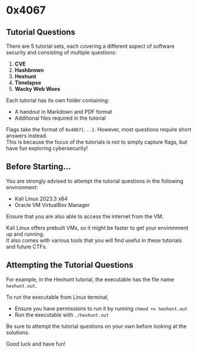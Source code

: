 # 0x4067

## Tutorial Questions

There are 5 tutorial sets, each covering a different aspect of software security and consisting of multiple questions:
1. **CVE**
2. **Hashbrown**
3. **Hexhunt**
4. **Timelapse**
5. **Wacky Web Woes**

Each tutorial has its own folder containing:
- A handout in Markdown and PDF format
- Additional files required in the tutorial

Flags take the format of `0x4067{...}`. However, most questions require short answers instead.  
This is because the focus of the tutorials is not to simply capture flags, but have fun exploring cybersecurity!

## Before Starting...

You are strongly advised to attempt the tutorial questions in the following environment:
- Kali Linux 2023.3 x64
- Oracle VM VirtualBox Manager

Ensure that you are also able to access the internet from the VM.

Kali Linux offers prebuilt VMs, so it might be faster to get your environment up and running.  
It also comes with various tools that you will find useful in these tutorials and future CTFs.

## Attempting the Tutorial Questions

For example, in the Hexhunt tutorial, the executable has the file name `hexhunt.out`.  

To run the executable from Linux terminal,
- Ensure you have permissions to run it by running `chmod +x hexhunt.out`
- Run the executable with `./hexhunt.out`

Be sure to attempt the tutorial questions on your own before looking at the solutions.

Good luck and have fun!